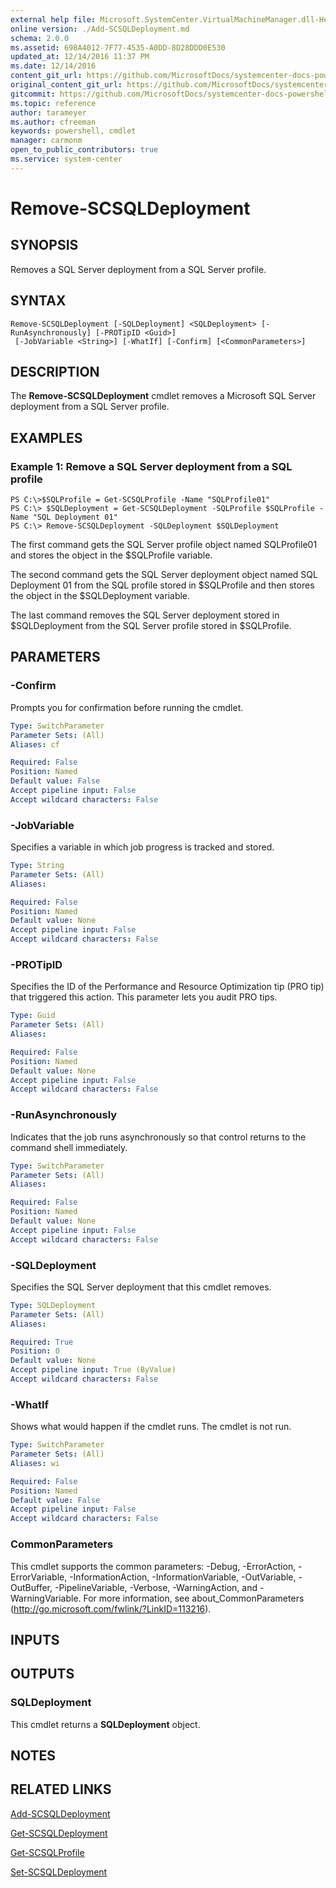 ```yaml
---
external help file: Microsoft.SystemCenter.VirtualMachineManager.dll-Help.xml
online version: ./Add-SCSQLDeployment.md
schema: 2.0.0
ms.assetid: 698A4012-7F77-4535-A0DD-8D28DDD0E530
updated_at: 12/14/2016 11:37 PM
ms.date: 12/14/2016
content_git_url: https://github.com/MicrosoftDocs/systemcenter-docs-powershell/blob/master/systemcenter-cmdlets/SystemCenter2016/VirtualMachineManager/v1/Remove-SCSQLDeployment.md
original_content_git_url: https://github.com/MicrosoftDocs/systemcenter-docs-powershell/blob/master/systemcenter-cmdlets/SystemCenter2016/VirtualMachineManager/v1/Remove-SCSQLDeployment.md
gitcommit: https://github.com/MicrosoftDocs/systemcenter-docs-powershell/blob/ddd0fefc9adaabb9394eb6c21b33370913d1830d/systemcenter-cmdlets/SystemCenter2016/VirtualMachineManager/v1/Remove-SCSQLDeployment.md
ms.topic: reference
author: tarameyer
ms.author: cfreeman
keywords: powershell, cmdlet
manager: carmonm
open_to_public_contributors: true
ms.service: system-center
---
```


# Remove-SCSQLDeployment

## SYNOPSIS
Removes a SQL Server deployment from a SQL Server profile.

## SYNTAX

```
Remove-SCSQLDeployment [-SQLDeployment] <SQLDeployment> [-RunAsynchronously] [-PROTipID <Guid>]
 [-JobVariable <String>] [-WhatIf] [-Confirm] [<CommonParameters>]
```

## DESCRIPTION
The **Remove-SCSQLDeployment** cmdlet removes a Microsoft SQL Server deployment from a SQL Server profile.

## EXAMPLES

### Example 1: Remove a SQL Server deployment from a SQL profile
```
PS C:\>$SQLProfile = Get-SCSQLProfile -Name "SQLProfile01"
PS C:\> $SQLDeployment = Get-SCSQLDeployment -SQLProfile $SQLProfile -Name "SQL Deployment 01"
PS C:\> Remove-SCSQLDeployment -SQLDeployment $SQLDeployment
```

The first command gets the SQL Server profile object named SQLProfile01 and stores the object in the $SQLProfile variable.

The second command gets the SQL Server deployment object named SQL Deployment 01 from the SQL profile stored in $SQLProfile and then stores the object in the $SQLDeployment variable.

The last command removes the SQL Server deployment stored in $SQLDeployment from the SQL Server profile stored in $SQLProfile.

## PARAMETERS

### -Confirm
Prompts you for confirmation before running the cmdlet.

```yaml
Type: SwitchParameter
Parameter Sets: (All)
Aliases: cf

Required: False
Position: Named
Default value: False
Accept pipeline input: False
Accept wildcard characters: False
```

### -JobVariable
Specifies a variable in which job progress is tracked and stored.

```yaml
Type: String
Parameter Sets: (All)
Aliases: 

Required: False
Position: Named
Default value: None
Accept pipeline input: False
Accept wildcard characters: False
```

### -PROTipID
Specifies the ID of the Performance and Resource Optimization tip (PRO tip) that triggered this action.
This parameter lets you audit PRO tips.

```yaml
Type: Guid
Parameter Sets: (All)
Aliases: 

Required: False
Position: Named
Default value: None
Accept pipeline input: False
Accept wildcard characters: False
```

### -RunAsynchronously
Indicates that the job runs asynchronously so that control returns to the command shell immediately.

```yaml
Type: SwitchParameter
Parameter Sets: (All)
Aliases: 

Required: False
Position: Named
Default value: None
Accept pipeline input: False
Accept wildcard characters: False
```

### -SQLDeployment
Specifies the SQL Server deployment that this cmdlet removes.

```yaml
Type: SQLDeployment
Parameter Sets: (All)
Aliases: 

Required: True
Position: 0
Default value: None
Accept pipeline input: True (ByValue)
Accept wildcard characters: False
```

### -WhatIf
Shows what would happen if the cmdlet runs.
The cmdlet is not run.

```yaml
Type: SwitchParameter
Parameter Sets: (All)
Aliases: wi

Required: False
Position: Named
Default value: False
Accept pipeline input: False
Accept wildcard characters: False
```

### CommonParameters
This cmdlet supports the common parameters: -Debug, -ErrorAction, -ErrorVariable, -InformationAction, -InformationVariable, -OutVariable, -OutBuffer, -PipelineVariable, -Verbose, -WarningAction, and -WarningVariable. For more information, see about_CommonParameters (http://go.microsoft.com/fwlink/?LinkID=113216).

## INPUTS

## OUTPUTS

### SQLDeployment
This cmdlet returns a **SQLDeployment** object.

## NOTES

## RELATED LINKS

[Add-SCSQLDeployment](xref:SystemCenter2016/VirtualMachineManager/v1/Add-SCSQLDeployment.md)

[Get-SCSQLDeployment](xref:SystemCenter2016/VirtualMachineManager/v1/Get-SCSQLDeployment.md)

[Get-SCSQLProfile](xref:SystemCenter2016/VirtualMachineManager/v1/Get-SCSQLProfile.md)

[Set-SCSQLDeployment](xref:SystemCenter2016/VirtualMachineManager/v1/Set-SCSQLDeployment.md)

